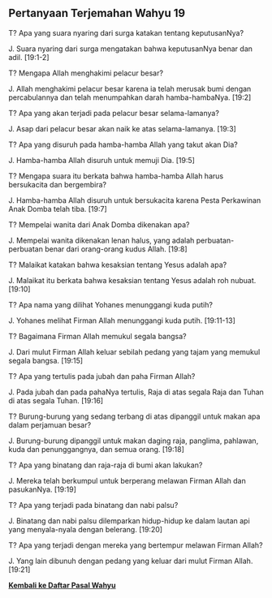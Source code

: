 ﻿## Pertanyaan Terjemahan Wahyu 19 ##

T? Apa yang suara nyaring dari surga katakan tentang keputusanNya?

J. Suara nyaring dari surga mengatakan bahwa keputusanNya benar dan adil. [19:1-2]

T? Mengapa Allah menghakimi pelacur besar?

J. Allah menghakimi pelacur besar karena ia telah merusak bumi dengan percabulannya dan telah menumpahkan darah hamba-hambaNya. [19:2]

T? Apa yang akan terjadi pada pelacur besar selama-lamanya?

J. Asap dari pelacur besar akan naik ke atas selama-lamanya. [19:3]

T? Apa yang disuruh pada hamba-hamba Allah yang takut akan Dia?

J. Hamba-hamba Allah disuruh untuk memuji Dia. [19:5]

T? Mengapa suara itu berkata bahwa hamba-hamba Allah harus bersukacita dan bergembira?

J. Hamba-hamba Allah disuruh untuk bersukacita karena Pesta Perkawinan Anak Domba telah tiba. [19:7]

T? Mempelai wanita dari Anak Domba dikenakan apa?

J. Mempelai wanita dikenakan lenan halus, yang adalah perbuatan-perbuatan benar dari orang-orang kudus Allah. [19:8]

T? Malaikat katakan bahwa kesaksian tentang Yesus adalah apa?

J. Malaikat itu berkata bahwa kesaksian tentang Yesus adalah roh nubuat. [19:10]

T? Apa nama yang dilihat Yohanes menunggangi kuda putih?

J. Yohanes melihat Firman Allah menunggangi kuda putih. [19:11-13]

T? Bagaimana Firman Allah memukul segala bangsa?

J. Dari mulut Firman Allah keluar sebilah pedang yang tajam yang memukul segala bangsa. [19:15]

T? Apa yang tertulis pada jubah dan paha Firman Allah?

J. Pada jubah dan pada pahaNya tertulis, Raja di atas segala Raja dan Tuhan di atas segala Tuhan. [19:16]

T? Burung-burung yang sedang terbang di atas dipanggil untuk makan apa dalam perjamuan besar? 

J. Burung-burung dipanggil untuk makan daging raja, panglima, pahlawan, kuda dan penunggangnya, dan semua orang. [19:18]

T? Apa yang binatang dan raja-raja di bumi akan lakukan?

J. Mereka telah berkumpul untuk berperang melawan Firman Allah dan pasukanNya. [19:19]

T? Apa yang terjadi pada binatang dan nabi palsu?

J. Binatang dan nabi palsu dilemparkan hidup-hidup ke dalam lautan api yang menyala-nyala dengan belerang. [19:20]

T? Apa yang terjadi dengan mereka yang bertempur melawan Firman Allah?

J. Yang lain dibunuh dengan pedang yang keluar dari mulut Firman Allah. [19:21]

__[Kembali ke Daftar Pasal Wahyu](./)__

